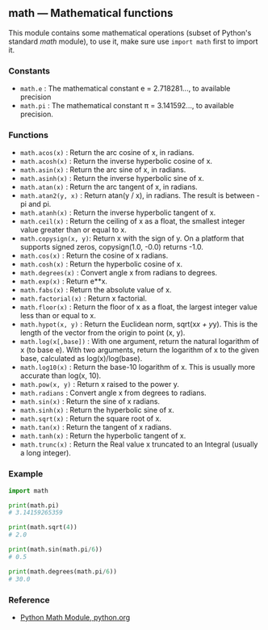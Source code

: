 ## math — Mathematical functions
<!-- doc for this module is completed -->

This module contains some mathematical operations (subset of Python's standard *math* module), to use it, make sure use ```import math``` first to import it.

### Constants

* ```math.e``` : The mathematical constant e = 2.718281..., to available precision
* ```math.pi``` : The mathematical constant π = 3.141592..., to available precision.

### Functions

* ```math.acos(x)``` : Return the arc cosine of x, in radians.
* ```math.acosh(x)``` : Return the inverse hyperbolic cosine of x.
* ```math.asin(x)``` : Return the arc sine of x, in radians.
* ```math.asinh(x)``` : Return the inverse hyperbolic sine of x.
* ```math.atan(x)``` : Return the arc tangent of x, in radians.
* ```math.atan2(y, x)``` : Return atan(y / x), in radians. The result is between -pi and pi.
* ```math.atanh(x)``` : Return the inverse hyperbolic tangent of x.
* ```math.ceil(x)``` : Return the ceiling of x as a float, the smallest integer value greater than or equal to x.
* ```math.copysign(x, y)```: Return x with the sign of y. On a platform that supports signed zeros, copysign(1.0, -0.0) returns -1.0.
* ```math.cos(x)``` : Return the cosine of x radians.
* ```math.cosh(x)``` : Return the hyperbolic cosine of x.
* ```math.degrees(x)``` : Convert angle x from radians to degrees.
* ```math.exp(x)``` : Return e**x.
* ```math.fabs(x)``` : Return the absolute value of x.
* ```math.factorial(x)``` : Return x factorial.
* ```math.floor(x)``` : Return the floor of x as a float, the largest integer value less than or equal to x.
* ```math.hypot(x, y)``` : Return the Euclidean norm, sqrt(x*x + y*y). This is the length of the vector from the origin to point (x, y).
* ```math.log(x[,base])``` : With one argument, return the natural logarithm of x (to base e). With two arguments, return the logarithm of x to the given base, calculated as log(x)/log(base).
* ```math.log10(x)``` : Return the base-10 logarithm of x. This is usually more accurate than log(x, 10).
* ```math.pow(x, y)``` : Return x raised to the power y.
* ```math.radians``` : Convert angle x from degrees to radians.
* ```math.sin(x)``` : Return the sine of x radians.
* ```math.sinh(x)``` : Return the hyperbolic sine of x.
* ```math.sqrt(x)``` : Return the square root of x.
* ```math.tan(x)``` : Return the tangent of x radians.
* ```math.tanh(x)``` : Return the hyperbolic tangent of x.
* ```math.trunc(x)``` : Return the Real value x truncated to an Integral (usually a long integer).


### Example

```python
import math

print(math.pi)
# 3.14159265359

print(math.sqrt(4))
# 2.0

print(math.sin(math.pi/6))
# 0.5

print(math.degrees(math.pi/6))
# 30.0
```

### Reference

* [Python Math Module, python.org](https://docs.python.org/3/library/math.html)
